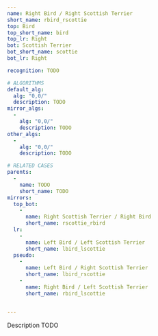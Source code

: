 ```yaml
---
name: Right Bird / Right Scottish Terrier
short_name: rbird_rscottie
top: Bird
top_short_name: bird
top_lr: Right
bot: Scottish Terrier
bot_short_name: scottie
bot_lr: Right

recognition: TODO

# ALGORITHMS
default_alg:
  alg: "0,0/"
  description: TODO
mirror_algs:
  -
    alg: "0,0/"
    description: TODO
other_algs:
  -
    alg: "0,0/"
    description: TODO

# RELATED CASES
parents:
  -
    name: TODO
    short_name: TODO
mirrors:
  top_bot:
    -
      name: Right Scottish Terrier / Right Bird
      short_name: rscottie_rbird
  lr:
    -
      name: Left Bird / Left Scottish Terrier
      short_name: lbird_lscottie
  pseudo:
    -
      name: Left Bird / Right Scottish Terrier
      short_name: lbird_rscottie
    -
      name: Right Bird / Left Scottish Terrier
      short_name: rbird_lscottie


---
```


Description TODO

